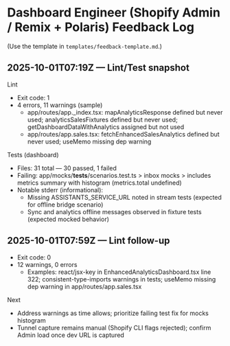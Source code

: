 # Dashboard Engineer (Shopify Admin / Remix + Polaris) Feedback Log

(Use the template in `templates/feedback-template.md`.)

## 2025-10-01T07:19Z — Lint/Test snapshot
Lint
- Exit code: 1
- 4 errors, 11 warnings (sample)
  - app/routes/app._index.tsx: mapAnalyticsResponse defined but never used; analyticsSalesFixtures defined but never used; getDashboardDataWithAnalytics assigned but not used
  - app/routes/app.sales.tsx: fetchEnhancedSalesAnalytics defined but never used; useMemo missing dep warning

Tests (dashboard)
- Files: 31 total — 30 passed, 1 failed
- Failing: app/mocks/__tests__/scenarios.test.ts > inbox mocks > includes metrics summary with histogram (metrics.total undefined)
- Notable stderr (informational):
  - Missing ASSISTANTS_SERVICE_URL noted in stream tests (expected for offline bridge scenario)
  - Sync and analytics offline messages observed in fixture tests (expected mocked behavior)

## 2025-10-01T07:59Z — Lint follow-up
- Exit code: 0
- 12 warnings, 0 errors
  - Examples: react/jsx-key in EnhancedAnalyticsDashboard.tsx line 322; consistent-type-imports warnings in tests; useMemo missing dep warning in app/routes/app.sales.tsx

Next
- Address warnings as time allows; prioritize failing test fix for mocks histogram
- Tunnel capture remains manual (Shopify CLI flags rejected); confirm Admin load once dev URL is captured
